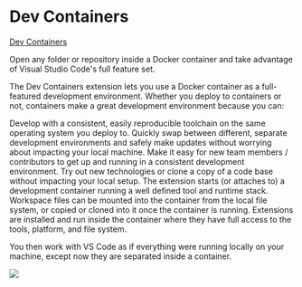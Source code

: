 # Dev Containers

[Dev Containers](https://marketplace.visualstudio.com/items?itemName=ms-vscode-remote.remote-containers)

Open any folder or repository inside a Docker container and take advantage of Visual Studio Code's full feature set.

The Dev Containers extension lets you use a Docker container as a full-featured development environment. Whether you deploy to containers or not, containers make a great development environment because you can:

Develop with a consistent, easily reproducible toolchain on the same operating system you deploy to.
Quickly swap between different, separate development environments and safely make updates without worrying about impacting your local machine.
Make it easy for new team members / contributors to get up and running in a consistent development environment.
Try out new technologies or clone a copy of a code base without impacting your local setup.
The extension starts (or attaches to) a development container running a well defined tool and runtime stack. Workspace files can be mounted into the container from the local file system, or copied or cloned into it once the container is running. Extensions are installed and run inside the container where they have full access to the tools, platform, and file system.

You then work with VS Code as if everything were running locally on your machine, except now they are separated inside a container.

![](../remote-containers-readme.gif)